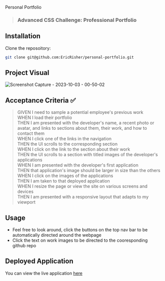 Personal Portfolio
>### Advanced CSS Challenge: Professional Portfolio

## Installation

Clone the reposoitory:

```sh
git clone git@github.com:EricRisher/personal-portfolio.git
```

## Project Visual
![Screenshot Capture - 2023-10-03 - 00-50-02](https://github.com/EricRisher/personal-portfolio/assets/109945090/2bb30f7a-aac9-4819-9831-03449e2db1f9)



## Acceptance Criteria :white_check_mark:

> GIVEN I need to sample a potential employee's previous work<br />
> WHEN I load their portfolio<br />
> THEN I am presented with the developer's name, a recent photo or avatar, and links to sections about them, their work, and how to contact them<br />
> WHEN I click one of the links in the navigation<br />
> THEN the UI scrolls to the corresponding section<br />
> WHEN I click on the link to the section about their work<br />
> THEN the UI scrolls to a section with titled images of the developer's applications<br />
> WHEN I am presented with the developer's first application<br />
> THEN that application's image should be larger in size than the others<br />
> WHEN I click on the images of the applications<br />
> THEN I am taken to that deployed application<br />
> WHEN I resize the page or view the site on various screens and devices<br />
> THEN I am presented with a responsive layout that adapts to my viewport<br />

## Usage

* Feel free to look around, click the buttons on the top nav bar to be automatically directed around the webpage
* Click the text on work images to be directed to the cooresponding github repo

## Deployed Application
You can view the live application
[here](https://ericrisher.github.io/personal-portfolio/)
